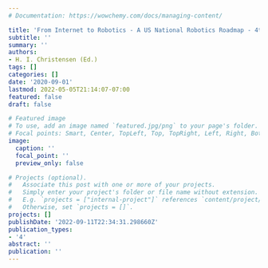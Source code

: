 ```yaml
---
# Documentation: https://wowchemy.com/docs/managing-content/

title: 'From Internet to Robotics - A US National Robotics Roadmap - 4th edition'
subtitle: ''
summary: ''
authors:
- H. I. Christensen (Ed.)
tags: []
categories: []
date: '2020-09-01'
lastmod: 2022-05-05T21:14:07-07:00
featured: false
draft: false

# Featured image
# To use, add an image named `featured.jpg/png` to your page's folder.
# Focal points: Smart, Center, TopLeft, Top, TopRight, Left, Right, BottomLeft, Bottom, BottomRight.
image:
  caption: ''
  focal_point: ''
  preview_only: false

# Projects (optional).
#   Associate this post with one or more of your projects.
#   Simply enter your project's folder or file name without extension.
#   E.g. `projects = ["internal-project"]` references `content/project/deep-learning/index.md`.
#   Otherwise, set `projects = []`.
projects: []
publishDate: '2022-09-11T22:34:31.298660Z'
publication_types:
- '4'
abstract: ''
publication: ''
---
```

